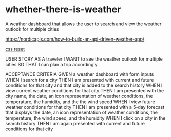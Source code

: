 # whether-there-is-weather
A weather dashboard that allows the user to search and view the weather outlook for multiple cities

https://nordicapis.com/how-to-build-an-api-driven-weather-app/

[css reset](https://meyerweb.com/eric/tools/css/reset/)

USER STORY
AS A traveler
I WANT to see the weather outlook for multiple cities
SO THAT I can plan a trip accordingly


ACCEPTANCE CRITERIA
GIVEN a weather dashboard with form inputs
WHEN I search for a city
THEN I am presented with current and future conditions for that city and that city is added to the search history
WHEN I view current weather conditions for that city
THEN I am presented with the city name, the date, an icon representation of weather conditions, the temperature, the humidity, and the the wind speed
WHEN I view future weather conditions for that city
THEN I am presented with a 5-day forecast that displays the date, an icon representation of weather conditions, the temperature, the wind speed, and the humidity
WHEN I click on a city in the search history
THEN I am again presented with current and future conditions for that city